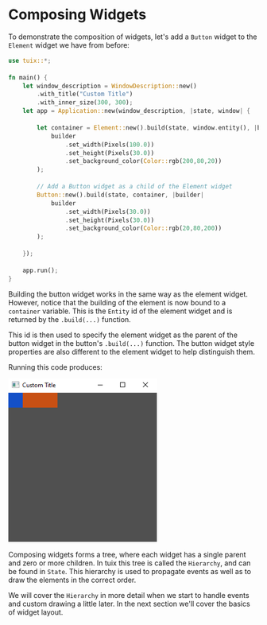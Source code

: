 # Composing Widgets

To demonstrate the composition of widgets, let's add a `Button` widget to the `Element` widget we have from before:

```rs
use tuix::*;

fn main() {
    let window_description = WindowDescription::new()
        .with_title("Custom Title")
        .with_inner_size(300, 300);
    let app = Application::new(window_description, |state, window| {
        
        let container = Element::new().build(state, window.entity(), |builder| 
            builder
                .set_width(Pixels(100.0))
                .set_height(Pixels(30.0))
                .set_background_color(Color::rgb(200,80,20))
        );

        // Add a Button widget as a child of the Element widget
        Button::new().build(state, container, |builder| 
            builder
                .set_width(Pixels(30.0))
                .set_height(Pixels(30.0))
                .set_background_color(Color::rgb(20,80,200))
        );

    });

    app.run();
}
```

Building the button widget works in the same way as the element widget. However, notice that the building of the element is now bound to a `container` variable. This is the `Entity` id of the element widget and is returned by the `.build(...)` function.

This id is then used to specify the element widget as the parent of the button widget in the button's `.build(...)` function. The button widget style properties are also different to the element widget to help distinguish them. 

Running this code produces:

![adding_widgets_01](../images/composing_widgets_01.png)

Composing widgets forms a tree, where each widget has a single parent and zero or more children. In tuix this tree is called the `Hierarchy`, and can be found in `State`. This hierarchy is used to propagate events as well as to draw the elements in the correct order.

We will cover the `Hierarchy` in more detail when we start to handle events and custom drawing a little later. In the next section we'll cover the basics of widget layout.